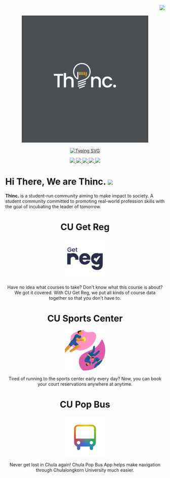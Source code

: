 <p align="right">
    <img src="https://img.shields.io/website?down_color=red&down_message=offline&up_color=green&up_message=online&url=https%3A%2F%2Fthinc.in.th">
</p>

<p align="center">
    <a href="https://thinc.in.th">
        <img src="https://github.com/thinc-org/.github/raw/master/profile/assets/header.png">
    </a>
</p>

<p align="center">
<a href="https://git.io/typing-svg"><img src="https://readme-typing-svg.herokuapp.com?font=Poppins&size=38&pause=1000&color=F7F7F7&center=true&vCenter=true&width=500&height=80&lines=Thailand+Incubator+Club;Think+Make+Impact;Visit+our+website;www.thinc.in.th;Our+projects;CU+Get+Reg;Sport+Center+Booking;CU+Pop+Bus" alt="Typing SVG" /></a>
</p>

<p align="center">
  <a href="https://thinc.in.th" target="_blank">
    <img src="https://img.shields.io/badge/official_website-131919?style=for-the-badge&logo=data%3Aimage%2Fpng%3Bbase64%2CiVBORw0KGgoAAAANSUhEUgAAACgAAAAoCAMAAAC7IEhfAAAAPFBMVEUAAAD%2F%2F%2F%2F%2F%2F%2F%2F%2F%2F%2F%2F%2F%2F%2F%2F%2F%2F%2F%2F%2F%2F%2F%2F%2F%2F%2F%2F%2F%2F%2F%2F%2F%2F%2F%2F%2F%2F%2F%2F%2F%2F%2F%2F%2F%2F%2F%2F%2F%2F%2F%2F%2F%2F%2F%2F%2F%2F%2F%2F%2F%2F%2F%2F%2F%2F%2F%2F%2F%2F%2F%2F%2F%2F%2F%2FYSWgTAAAAE3RSTlMAECA%2FQE9QX2Bvf4CfoK%2B%2Fz9%2FvlrXBLwAAAUNJREFUeNrNlGmawyAIhsHsDiMl3v%2BuA0Y65On%2Br28XqH4uUAh8DzhvpOQR4Rkz1yu8PJZJPSH3pViqs7tDCW5IbTu56FfOdvLxO93V7QuoETi%2BV4nKqGOEVY3ebFQzQmJTIkTILqSW24ZtS1bzq8MFAmsfSG1DZVMHj4V1DkKxy%2FQFZgHV2czuOnPe8EKKaEDUMIFZy8IEDtensOuwvsADHy0UUrg7SnG3hLOz3gyMWQeh4%2FHDbmEdkF9jCyGKz2s45ELPaj4Ls88GIT0WlpPw8vho%2FhduHsz6IJjslR1TEdLD7gyfJvztvxCm50UReswEeC3DUJhJeiJCONxvmyEUJvuGTnncCgQRbM2V2m1H6D2G%2FKgN5WhX7O26P27sKrZJ%2FrEsPHgAqJLqDQXhHqucZTLDI9b42JvgGThkUrYJ4Wv4AxeSLeoFswQCAAAAAElFTkSuQmCC&logoColor=white">
  </a>
  <a href="https://www.instagram.com/thinc.in.th/" target="_blank">
    <img src="https://img.shields.io/badge/Instagram-EA0C5F?style=for-the-badge&logo=instagram&logoColor=white">
  </a>
  <a href="https://www.facebook.com/ThailandIncubator" target="_blank">
    <img src="https://img.shields.io/badge/-Facebook-3B5998?logo=facebook&style=for-the-badge&logoColor=white">
  </a>
  <a href="https://www.linkedin.com/company/thinc-thailand-incubator" target="_blank">
    <img src="https://img.shields.io/badge/LinkedIn-0077B5?style=for-the-badge&logo=linkedin&logoColor=white">
  </a>
  <a href = "mailto: thinc.org@gmail.com" target="_blank">
    <img src="https://img.shields.io/badge/Email-F45D5D?style=for-the-badge&logo=minutemailer&logoColor=white">
  </a>
</p>

# Hi There, We are Thinc. <img src="https://media.giphy.com/media/hvRJCLFzcasrR4ia7z/giphy.gif" width="35">

**Thinc.** is a student-run community aiming to make impact to society. A student community committed to promoting real-world profession skills with the goal of incubating the leader of tomorrow.

<center><h1>CU Get Reg</h1></center>

<p align="center">
    <a href="https://cugetreg.com">
        <img src="https://github.com/thinc-org/.github/raw/master/profile/assets/cgr-logo.png">
    </a>
</p>

<p align="center">
    Have no idea what courses to take? Don't know what this course is about? We got it covered. With CU Get Reg, we put all kinds of course data together so that you don't have to.
</p>

<center><h1>CU Sports Center</h1></center>

<p align="center">
    <a href="https://book.cusc.chula.ac.th">
        <img src="https://github.com/thinc-org/.github/raw/master/profile/assets/cusc-logo.png">
    </a>
</p>

<p align="center">
    Tired of running to the sports center early every day? Now, you can book your court reservations anywhere at anytime.
</p>

<center><h1>CU Pop Bus</h1></center>

<p align="center">
    <img src="https://github.com/thinc-org/.github/raw/master/profile/assets/cupb-logo.png">
</p>

<p align="center">
    Never get lost in Chula again! Chula Pop Bus App helps make navigation through Chulalongkorn University much easier.
</p>